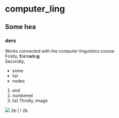 # computer_ling
## Some hea
### ders
Works connected with the computer linguistics course<br>
Firstly, **f***o***r***m***a***t***i***n***g**<br>
Secondly,<br>
* some
* list
* nodes
1. and
2. numbered
3. list
Thridly, image
<img src="https://cdn2.static1-sima-land.com/items/2759044/0/1600.jpg?v=1527486348">
2b | ! 2b
